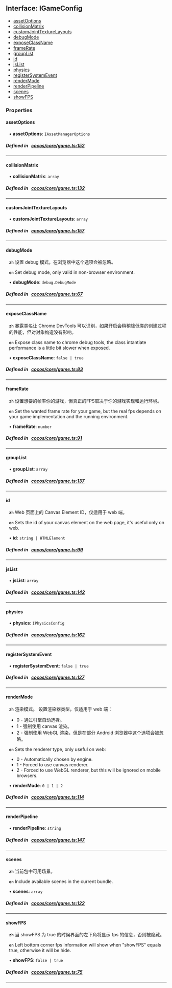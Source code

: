 ## Interface: IGameConfig

- [assetOptions](#assetOptions)
- [collisionMatrix](#collisionMatrix)
- [customJointTextureLayouts](#customJointTextureLayouts)
- [debugMode](#debugMode)
- [exposeClassName](#exposeClassName)
- [frameRate](#frameRate)
- [groupList](#groupList)
- [id](#id)
- [jsList](#jsList)
- [physics](#physics)
- [registerSystemEvent](#registerSystemEvent)
- [renderMode](#renderMode)
- [renderPipeline](#renderPipeline)
- [scenes](#scenes)
- [showFPS](#showFPS)

### Properties

#### assetOptions

<div style="margin-left: 10px;">


• **assetOptions**: ``IAssetManagerOptions``

</div>


##### Defined in &nbsp;   [cocos/core/game.ts:152](https://github.com/cocos-creator/engine/blob/c7bf6b8a9/cocos/core/game.ts#L152)&nbsp;

___
#### collisionMatrix

<div style="margin-left: 10px;">


• **collisionMatrix**: ``array``

</div>


##### Defined in &nbsp;   [cocos/core/game.ts:132](https://github.com/cocos-creator/engine/blob/c7bf6b8a9/cocos/core/game.ts#L132)&nbsp;

___
#### customJointTextureLayouts

<div style="margin-left: 10px;">


• **customJointTextureLayouts**: ``array``

</div>


##### Defined in &nbsp;   [cocos/core/game.ts:157](https://github.com/cocos-creator/engine/blob/c7bf6b8a9/cocos/core/game.ts#L157)&nbsp;

___
#### debugMode

<div style="margin-left: 10px;">




**`zh`** 
设置 debug 模式，在浏览器中这个选项会被忽略。




**`en`** 
Set debug mode, only valid in non-browser environment.



• **debugMode**: ``debug.DebugMode``

</div>


##### Defined in &nbsp;   [cocos/core/game.ts:67](https://github.com/cocos-creator/engine/blob/c7bf6b8a9/cocos/core/game.ts#L67)&nbsp;

___
#### exposeClassName

<div style="margin-left: 10px;">




**`zh`** 
暴露类名让 Chrome DevTools 可以识别，如果开启会稍稍降低类的创建过程的性能，但对对象构造没有影响。




**`en`** 
Expose class name to chrome debug tools, the class intantiate performance is a little bit slower when exposed.



• **exposeClassName**: ``false | true``

</div>


##### Defined in &nbsp;   [cocos/core/game.ts:83](https://github.com/cocos-creator/engine/blob/c7bf6b8a9/cocos/core/game.ts#L83)&nbsp;

___
#### frameRate

<div style="margin-left: 10px;">




**`zh`** 
设置想要的帧率你的游戏，但真正的FPS取决于你的游戏实现和运行环境。




**`en`** 
Set the wanted frame rate for your game, but the real fps depends on your game implementation and the running environment.



• **frameRate**: ``number``

</div>


##### Defined in &nbsp;   [cocos/core/game.ts:91](https://github.com/cocos-creator/engine/blob/c7bf6b8a9/cocos/core/game.ts#L91)&nbsp;

___
#### groupList

<div style="margin-left: 10px;">


• **groupList**: ``array``

</div>


##### Defined in &nbsp;   [cocos/core/game.ts:137](https://github.com/cocos-creator/engine/blob/c7bf6b8a9/cocos/core/game.ts#L137)&nbsp;

___
#### id

<div style="margin-left: 10px;">




**`zh`** 
Web 页面上的 Canvas Element ID，仅适用于 web 端。




**`en`** 
Sets the id of your canvas element on the web page, it's useful only on web.



• **id**: ``string | HTMLElement``

</div>


##### Defined in &nbsp;   [cocos/core/game.ts:99](https://github.com/cocos-creator/engine/blob/c7bf6b8a9/cocos/core/game.ts#L99)&nbsp;

___
#### jsList

<div style="margin-left: 10px;">


• **jsList**: ``array``

</div>


##### Defined in &nbsp;   [cocos/core/game.ts:142](https://github.com/cocos-creator/engine/blob/c7bf6b8a9/cocos/core/game.ts#L142)&nbsp;

___
#### physics

<div style="margin-left: 10px;">


• **physics**: ``IPhysicsConfig``

</div>


##### Defined in &nbsp;   [cocos/core/game.ts:162](https://github.com/cocos-creator/engine/blob/c7bf6b8a9/cocos/core/game.ts#L162)&nbsp;

___
#### registerSystemEvent

<div style="margin-left: 10px;">


• **registerSystemEvent**: ``false | true``

</div>


##### Defined in &nbsp;   [cocos/core/game.ts:127](https://github.com/cocos-creator/engine/blob/c7bf6b8a9/cocos/core/game.ts#L127)&nbsp;

___
#### renderMode

<div style="margin-left: 10px;">




**`zh`** 
渲染模式。
设置渲染器类型，仅适用于 web 端：
- 0 - 通过引擎自动选择。
- 1 - 强制使用 canvas 渲染。
- 2 - 强制使用 WebGL 渲染，但是在部分 Android 浏览器中这个选项会被忽略。




**`en`** 
Sets the renderer type, only useful on web:
- 0 - Automatically chosen by engine.
- 1 - Forced to use canvas renderer.
- 2 - Forced to use WebGL renderer, but this will be ignored on mobile browsers.



• **renderMode**: ``0 | 1 | 2``

</div>


##### Defined in &nbsp;   [cocos/core/game.ts:114](https://github.com/cocos-creator/engine/blob/c7bf6b8a9/cocos/core/game.ts#L114)&nbsp;

___
#### renderPipeline

<div style="margin-left: 10px;">


• **renderPipeline**: ``string``

</div>


##### Defined in &nbsp;   [cocos/core/game.ts:147](https://github.com/cocos-creator/engine/blob/c7bf6b8a9/cocos/core/game.ts#L147)&nbsp;

___
#### scenes

<div style="margin-left: 10px;">




**`zh`** 
当前包中可用场景。




**`en`** 
Include available scenes in the current bundle.



• **scenes**: ``array``

</div>


##### Defined in &nbsp;   [cocos/core/game.ts:122](https://github.com/cocos-creator/engine/blob/c7bf6b8a9/cocos/core/game.ts#L122)&nbsp;

___
#### showFPS

<div style="margin-left: 10px;">




**`zh`** 
当 showFPS 为 true 的时候界面的左下角将显示 fps 的信息，否则被隐藏。




**`en`** 
Left bottom corner fps information will show when "showFPS" equals true, otherwise it will be hide.



• **showFPS**: ``false | true``

</div>


##### Defined in &nbsp;   [cocos/core/game.ts:75](https://github.com/cocos-creator/engine/blob/c7bf6b8a9/cocos/core/game.ts#L75)&nbsp;

___
